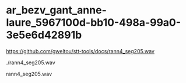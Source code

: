 
# ar_bezv_gant_anne-laure_5967100d-bb10-498a-99a0-3e5e6d42891b
  
https://github.com/gweltou/stt-tools/docs/rann4_seg205.wav

./rann4_seg205.wav

rann4_seg205.wav
